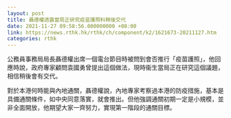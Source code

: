 ```yaml
---
layout: post
title: 聶德權透露當局正研究疫苗護照料稍後交代
date: 2021-11-27 09:58:56.000000000 +08:00
link: https://news.rthk.hk/rthk/ch/component/k2/1621673-20211127.htm
categories: rthk
---
```


公務員事務局局長聶德權出席一個電台節目時被問到會否推行「疫苗護照」，他回應時說，政府專家顧問袁國勇曾提出這個做法，現時衞生當局正在研究這個議題，相信稍後會有交代。

對於本港何時能與內地通關，聶德權說，內地專家考察過本港的防疫措施，基本是具備通關條件，如中央同意落實，就會推出。但他強調通關初期一定是小規模，並非全面開放，他期望大家一齊努力，實現第一階段的通關目標。
